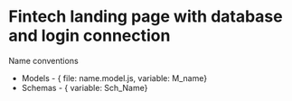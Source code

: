 # Fintech landing page with database and login connection

Name conventions

* Models - { file: name.model.js, variable: M_name}
* Schemas - { variable: Sch_Name}